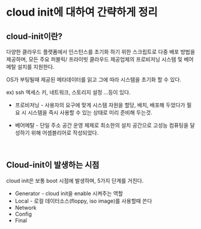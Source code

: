 # **cloud init에 대하여 간략하게 정리**

## cloud-init이란?

다양한 클라우드 플랫폼에서 인스턴스를 초기화 하기 위한 스크립트로 다중 배포 방법을 제공하며, 모든 주요 퍼블릭/ 프라이빗 클라우드 제공업체의 프로비저닝 시스템 및 베어메탈 설치를 지원한다.

OS가 부팅될때 제공된 메타데이터를 읽고 그에 따라 시스템을 초기화 할 수 있다.

ex) ssh 엑세스 키, 네트워크, 스토리지 설정 …등이 있다.

- 프로비저닝 - 사용자의 요구에 맞게 시스템 자원을 할당, 배치, 배포해 두었다가 필요 시 시스템을 즉시 사용할 수 있는 상태로 미리 준비해 두는것.

- 베어메탈 - 단일 주소 공간 운영 체제로 최소한의 설치 공간으로 고성능 컴퓨팅을 달성하기 위해 어셈블리어로 작성되었다.

<br>

## Cloud-init이 발생하는 시점

cloud init은 보통 boot 시점에 발생하며, 5가지 단계를 거친다.

- Generator - cloud init을 enable 시켜주는 역할
- Local - 로컬 데이터소스(floppy, iso image)를 사용할때 쓴다
- Network
- Config
- Final